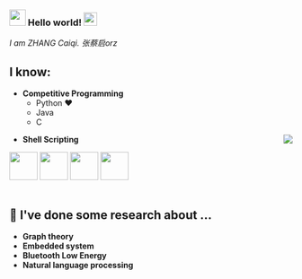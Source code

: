 ### <img src="https://github.com/rajput2107/rajput2107/blob/master/Assets/Hi.gif" width="29px"> Hello world!&nbsp;<img src="https://github.com/rajput2107/rajput2107/blob/master/Assets/Earth.gif" width="24px">
<em>I am ZHANG Caiqi. 张蔡启orz</em>
 <br/>
## I know: 
- **Competitive Programming**
	- Python ❤️
	- Java
	- C

<img align="right" src="https://github.com/rajput2107/rajput2107/blob/master/Assets/Developer.gif"/>
<!-- 
- **Web Development**
	- HTML, CSS and Javascript :white_check_mark: -->

- **Shell Scripting**


<code><a href="https://www.python.org/" target="_blank"><img height="50" src="https://www.vectorlogo.zone/logos/python/python-ar21.svg"></a></code>
<code><a href="https://www.linux.org/" target="_blank"><img height="50" src="https://www.vectorlogo.zone/logos/linux/linux-ar21.svg"></a></code>
<code><a href="https://reactjs.org/" target="_blank"><img height="50" src="https://www.vectorlogo.zone/logos/reactjs/reactjs-ar21.svg"></a></code>
<code><a href="https://www.docker.com/" target="_blank"><img height="50" src="https://www.vectorlogo.zone/logos/docker/docker-official.svg"></a></code>
<br/><br/>

## 🌱 I've done some research about ...
- **Graph theory**
- **Embedded system**
- **Bluetooth Low Energy**
- **Natural language processing**
 
<br/>
  <br/>



</p>
<br/>


